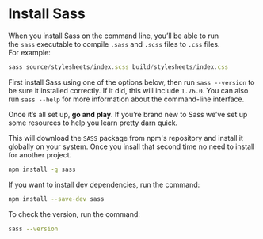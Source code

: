 # Install Sass

When you install Sass on the command line, you’ll be able to run the `sass` executable to compile `.sass` and `.scss` files to `.css` files. For example:

```jsx
sass source/stylesheets/index.scss build/stylesheets/index.css
```

First install Sass using one of the options below, then run `sass --version` to be sure it installed correctly. If it did, this will include `1.76.0`. You can also run `sass --help` for more information about the command-line interface.

Once it’s all set up, **go and play**. If you’re brand new to Sass we’ve set up some resources to help you learn pretty darn quick.

This will download the `SASS` package from npm's repository and install it globally on your system. Once you insall that second time no need to install for another project.

```bash
npm install -g sass
```

If you want to install dev dependencies, run the command:

```bash
npm install --save-dev sass
```

To check the version, run the command:

```bash
sass --version
```